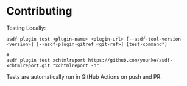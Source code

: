# Contributing

Testing Locally:

```shell
asdf plugin test <plugin-name> <plugin-url> [--asdf-tool-version <version>] [--asdf-plugin-gitref <git-ref>] [test-command*]

#
asdf plugin test xchtmlreport https://github.com/younke/asdf-xchtmlreport.git "xchtmlreport -h"
```

Tests are automatically run in GitHub Actions on push and PR.

